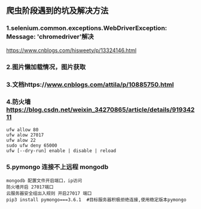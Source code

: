 ## 爬虫阶段遇到的坑及解决方法
### 1.selenium.common.exceptions.WebDriverException: Message: 'chromedriver'解决 
https://www.cnblogs.com/hisweety/p/13324146.html
### 2.图片懒加载情况，图片获取

### 3.文档https://www.cnblogs.com/attila/p/10885750.html

###  4.防火墙 https://blog.csdn.net/weixin_34270865/article/details/91934211
    ufw allow 80
    ufw alow 27017
    ufw alow 22
    sudo ufw deny 65000
    ufw [--dry-run] enable | disable | reload
 
### 5.pymongo 连接不上远程  mongodb
    mongodb 配置文件开启端口，ip访问
    防火墙开启 27017端口
    云服务器安全组出入规则 开启27017 端口
    pip3 install pymongo===3.6.1  #目标服务器积极拒绝连接,使用稳定版本pymongo